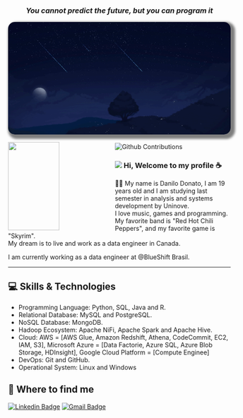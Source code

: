 ### *<p align="center"> You cannot predict the future, but you can program it </p>*



<p align="center">
	<img  	
	     	alt="cover"
		loading="lazy"
		src="./assets/star.gif" 
		style="border-radius: 15px; box-shadow: 5px 5px 5px 5px rgba(0,0,0,.5);" 
		title="Danilo Donato" 	
</p>
 	

<p>
  <img 
       width="48%" 
       min-width="420px" 
       height="200px" 
       align="left" 
       src="https://github-readme-stats.vercel.app/api?username=danilo8br&show_icons=true&theme=algolia&&show_icons=true&hide_border=true "/>     
</p>


<p>
  <img 
        width="48%" 
        min-width="420px" 
        height="200px" 
        align="center" 
        alt="Github Contributions" src="https://github-readme-streak-stats.herokuapp.com/?user=danilo8br&theme=algolia&hide_border=true" title="Github Contributions" />
</p>


### <img src="https://media.giphy.com/media/hvRJCLFzcasrR4ia7z/giphy.gif" width="30px"> Hi, Welcome to my profile :coffee: 

  
:man_technologist: My name is Danilo Donato, I am 19 years old and I am studying last semester in analysis and systems development by Uninove.
<br>I love music, games and programming. My favorite band is "Red Hot Chili Peppers", and my favorite game is "Skyrim".
<br>My dream is to live and work as a data engineer in Canada.



I am currently working as a data engineer at @BlueShift Brasil.

----
## :computer: Skills & Technologies
* Programming Language: Python, SQL, Java and R.
* Relational Database: MySQL and PostgreSQL.
* NoSQL Database: MongoDB.
* Hadoop Ecosystem: Apache NiFi, Apache Spark and Apache Hive.
* Cloud: AWS = [AWS Glue, Amazon Redshift, Athena, CodeCommit, EC2, IAM, S3], Microsoft Azure = [Data Factorie, Azure SQL, Azure Blob Storage, HDInsight], Google Cloud Platform = [Compute Enginee]
* DevOps: Git and GitHub.
* Operational System: Linux and Windows


## :mag_right: Where to find me

[![Linkedin Badge](https://img.shields.io/badge/-LinkedIn-blue?style=flat-square&logo=Linkedin&logoColor=white&link=https://www.linkedin.com/in/danilodonato/)](https://www.linkedin.com/in/danilodonato/)
[![Gmail Badge](https://img.shields.io/badge/-Gmail-D14836?style=flat-square&logo=Gmail&logoColor=white)](mailto:danilodonato888@gmail.com)


